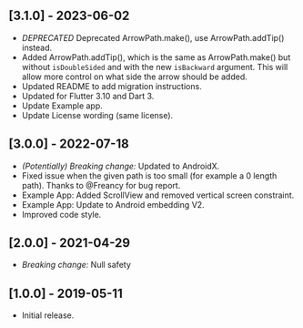 ## [3.1.0] - 2023-06-02

* *DEPRECATED* Deprecated ArrowPath.make(), use ArrowPath.addTip() instead.
* Added ArrowPath.addTip(), which is the same as ArrowPath.make() but without `isDoubleSided` and with the new `isBackward` argument.
  This will allow more control on what side the arrow should be added.
* Updated README to add migration instructions.
* Updated for Flutter 3.10 and Dart 3.
* Update Example app.
* Update License wording (same license).

## [3.0.0] - 2022-07-18

* *(Potentially) Breaking change:* Updated to AndroidX.
* Fixed issue when the given path is too small (for example a 0 length path). Thanks to @Freancy for bug report.
* Example App: Added ScrollView and removed vertical screen constraint.
* Example App: Update to Android embedding V2.
* Improved code style.

## [2.0.0] - 2021-04-29

* *Breaking change:* Null safety

## [1.0.0] - 2019-05-11

* Initial release.
